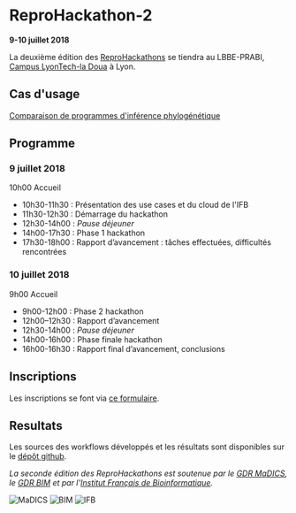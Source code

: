 # ReproHackathon-2

**9-10 juillet 2018**

La deuxième édition des [ReproHackathons](index.md) se tiendra au LBBE-PRABI, [Campus LyonTech-la Doua](https://www.univ-lyon1.fr/campus/plan-des-campus/) à Lyon.

## Cas d'usage

[Comparaison de programmes d'inférence phylogénétique](hackathon_2.md)

## Programme

### 9 juillet 2018

10h00 Accueil

* 10h30-11h30 : Présentation des use cases et du cloud de l'IFB
* 11h30-12h30 : Démarrage du hackathon
* 12h30-14h00 : *Pause déjeuner*
* 14h00-17h30 : Phase 1 hackathon
* 17h30-18h00 : Rapport d’avancement : tâches effectuées, difficultés rencontrées

### 10 juillet 2018

9h00 Accueil

* 9h00-12h00 : Phase 2 hackathon
* 12h00–12h30 : Rapport d’avancement 
* 12h30-14h00 : *Pause déjeuner*
* 14h00-16h00 : Phase finale hackathon
* 16h00-16h30 : Rapport final d’avancement, conclusions

## Inscriptions

Les inscriptions se font via [ce formulaire](https://goo.gl/bhyVHW).

## Resultats

Les sources des workflows développés et les résultats sont disponibles sur le [dépôt github](https://github.com/IFB-ElixirFr/ReproHackathon/reprohackathon2).


*La seconde édition des ReproHackathons est soutenue par le [GDR MaDICS](https://www.madics.fr), le [GDR BIM](http://www.gdr-bim.cnrs.fr) et par l'[Institut Français de Bioinformatique](http://www.france-bioinformatique.fr).*

![MaDICS](https://ifb-elixirfr.github.io/ReproHackathon/logo-madics.png) ![BIM](https://ifb-elixirfr.github.io/ReproHackathon/logo-gdrbim-web.jpg) ![IFB](https://ifb-elixirfr.github.io/ReproHackathon/logo-ifb.png)

